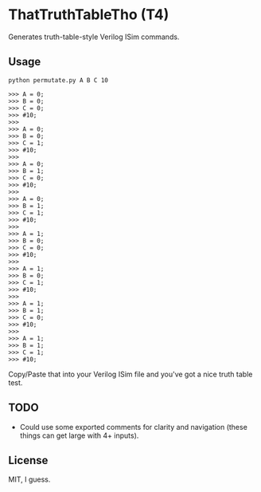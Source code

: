 # ThatTruthTableTho (T4)

Generates truth-table-style Verilog ISim commands.

## Usage

    python permutate.py A B C 10
    
    >>> A = 0;
    >>> B = 0;
    >>> C = 0;
    >>> #10;
    >>> 
    >>> A = 0;
    >>> B = 0;
    >>> C = 1;
    >>> #10;
    >>> 
    >>> A = 0;
    >>> B = 1;
    >>> C = 0;
    >>> #10;
    >>> 
    >>> A = 0;
    >>> B = 1;
    >>> C = 1;
    >>> #10;
    >>> 
    >>> A = 1;
    >>> B = 0;
    >>> C = 0;
    >>> #10;
    >>> 
    >>> A = 1;
    >>> B = 0;
    >>> C = 1;
    >>> #10;
    >>> 
    >>> A = 1;
    >>> B = 1;
    >>> C = 0;
    >>> #10;
    >>> 
    >>> A = 1;
    >>> B = 1;
    >>> C = 1;
    >>> #10;

Copy/Paste that into your Verilog ISim file and you've got a nice truth table test.

## TODO

- Could use some exported comments for clarity and navigation (these things can get large with 4+ inputs).

## License

MIT, I guess.

